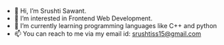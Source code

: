 - 👋 Hi, I’m Srushti Sawant.
- 👀 I’m interested in Frontend Web Development. 
- 🌱 I’m currently learning programming languages like C++ and python
- 📫 You can reach to me via my email id: srushtiss15@gmail.com

<!---
SrushtiSawant15/SrushtiSawant15 is a ✨ special ✨ repository because its `README.md` (this file) appears on your GitHub profile.
You can click the Preview link to take a look at your changes.
--->
